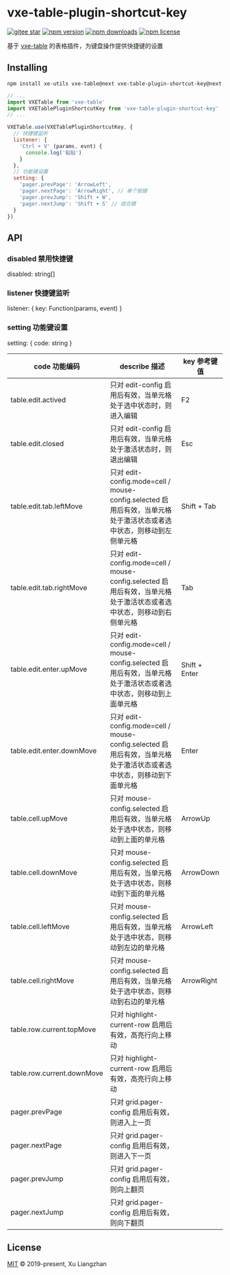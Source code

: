 # vxe-table-plugin-shortcut-key

[![gitee star](https://gitee.com/xuliangzhan_admin/vxe-table-plugin-shortcut-key/badge/star.svg?theme=dark)](https://gitee.com/xuliangzhan_admin/vxe-table-plugin-shortcut-key/stargazers)
[![npm version](https://img.shields.io/npm/v/vxe-table-plugin-shortcut-key.svg?style=flat-square)](https://www.npmjs.com/package/vxe-table-plugin-shortcut-key)
[![npm downloads](https://img.shields.io/npm/dm/vxe-table-plugin-shortcut-key.svg?style=flat-square)](http://npm-stat.com/charts.html?package=vxe-table-plugin-shortcut-key)
[![npm license](https://img.shields.io/github/license/mashape/apistatus.svg)](LICENSE)

基于 [vxe-table](https://www.npmjs.com/package/vxe-table) 的表格插件，为键盘操作提供快捷键的设置

## Installing

```shell
npm install xe-utils vxe-table@next vxe-table-plugin-shortcut-key@next
```

```javascript
// ...
import VXETable from 'vxe-table'
import VXETablePluginShortcutKey from 'vxe-table-plugin-shortcut-key'
// ...

VXETable.use(VXETablePluginShortcutKey, {
  // 快捷键监听
  listener: {
    'Ctrl + V' (params, evnt) {
      console.log('粘贴')
    }
  },
  // 功能键设置
  setting: {
    'pager.prevPage': 'ArrowLeft',
    'pager.nextPage': 'ArrowRight', // 单个按键
    'pager.prevJump': 'Shift + W',
    'pager.nextJump': 'Shift + S' // 组合键
  }
})
```

## API

### disabled 禁用快捷键

disabled: string[]

### listener 快捷键监听

listener: { key: Function(params, event) }

### setting 功能键设置

setting: { code: string }

| code 功能编码 | describe 描述 | key 参考键值 |
|------|------|------|
| table.edit.actived | 只对 edit-config 启用后有效，当单元格处于选中状态时，则进入编辑 | F2 |
| table.edit.closed | 只对 edit-config 启用后有效，当单元格处于激活状态时，则退出编辑 | Esc |
| table.edit.tab.leftMove | 只对 edit-config.mode=cell / mouse-config.selected 启用后有效，当单元格处于激活状态或者选中状态，则移动到左侧单元格 | Shift + Tab |
| table.edit.tab.rightMove | 只对 edit-config.mode=cell / mouse-config.selected 启用后有效，当单元格处于激活状态或者选中状态，则移动到右侧单元格 | Tab |
| table.edit.enter.upMove | 只对 edit-config.mode=cell / mouse-config.selected 启用后有效，当单元格处于激活状态或者选中状态，则移动到上面单元格 | Shift + Enter |
| table.edit.enter.downMove | 只对 edit-config.mode=cell / mouse-config.selected 启用后有效，当单元格处于激活状态或者选中状态，则移动到下面单元格 | Enter |
| table.cell.upMove | 只对 mouse-config.selected 启用后有效，当单元格处于选中状态，则移动到上面的单元格 | ArrowUp |
| table.cell.downMove | 只对 mouse-config.selected 启用后有效，当单元格处于选中状态，则移动到下面的单元格 | ArrowDown |
| table.cell.leftMove | 只对 mouse-config.selected 启用后有效，当单元格处于选中状态，则移动到左边的单元格 | ArrowLeft |
| table.cell.rightMove | 只对 mouse-config.selected 启用后有效，当单元格处于选中状态，则移动到右边的单元格 | ArrowRight |
| table.row.current.topMove | 只对 highlight-current-row 启用后有效，高亮行向上移动 |  |
| table.row.current.downMove | 只对 highlight-current-row 启用后有效，高亮行向上移动 |  |
| pager.prevPage | 只对 grid.pager-config 启用后有效，则进入上一页 |  |
| pager.nextPage | 只对 grid.pager-config 启用后有效，则进入下一页 |  |
| pager.prevJump | 只对 grid.pager-config 启用后有效，则向上翻页 |  |
| pager.nextJump | 只对 grid.pager-config 启用后有效，则向下翻页 |  |

## License

[MIT](LICENSE) © 2019-present, Xu Liangzhan
